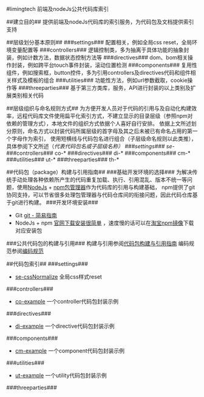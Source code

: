 #limingtech 前端及nodeJs公共代码库索引

##建立目的##
提供前端及nodeJs代码库的索引服务，为代码包及文档提供索引支持

##层级划分基本原则##
###settings###
配置相关，例如全局css reset，全局环境变量配置等
###controllers###
逻辑控制类，多为抽离于具体功能的抽象封装，例如计数方法，数据状态控制方法等
###directives###
dom、bom相关操作封装，例如跨平台touch事件封装，滚动位置检测
###components###
复用性组件，例如搜索框，button控件，多为引用controllers及directives代码和组件相关样式及模板的组合
###utilities###
功能性方法，例如url参数截取，cookie操作等
###threeparties###
基于第三方类库，服务，API进行封装的以上类别及扩展类别相关代码 

##层级组织与命名规则方式##
为方便开发人员对于代码的引用与及自动化构建效率，远程代码库文件使用扁平化索引方式，不建立显示的目录层级（参照npm对依赖的管理方式），本地文件的组织方式依据个人喜好自行安排。
依据上文所述划分原则，命名方式以封装代码所属层级的首字母及其之后未被已有命名占用的第一个字母作为索引，
使用短横线与代码包名进行组合（子层级命名规则以此类推），具体参阅下文所述（*代表代码包名或子层级名称）
###settings###
se-*
###controllers###
co-*
###directives###
di-*
###components###
cm-*
###utilities###
ut-*
###threeparties###
th-*

##代码包（package）构建与引用指南##
###基础开发环境的选择###
为解决传统手动处理各种依赖所产生的代码重复加载、执行、引用混乱、版本不统一等问题，使用[NodeJs]() + [npm包管理器]()作为代码库的引用与构建基础，
npm提供了git协同支持，可以节省很多处理包管理器与代码仓库间的衔接问题，因此代码仓库基于git进行构建。
###开发环境安装###
* Git [git - 简易指南](http://www.bootcss.com/p/git-guide/)
* NodeJs + npm [官网下载安装很简单](https://nodejs.org/en/) ，速度慢的话可以在[淘宝npm镜像](https://npm.taobao.org/)下载对应安装包

###公共代码包的构建与引用###
构建与引用参阅[代码包构建与引用指南](https://)
编码规范参阅[编码规范]()

##代码包索引##
###settings###
* [se-cssNormalize](https://github.com/limingtech-front-end/se-cssNormalize) 全局css样式reset

###controllers###
* [co-example](https://github.com/limingtech-front-end/co-example) 一个controller代码包封装示例

###directives###
* [di-example](https://github.com/limingtech-front-end/di-example) 一个directive代码包封装示例

###components###
* [cm-example](https://github.com/limingtech-front-end/di-example) 一个component代码包封装示例

###utilities###
* [ut-example](https://github.com/limingtech-front-end/ut-example) 一个utility代码包封装示例

###threeparties###









